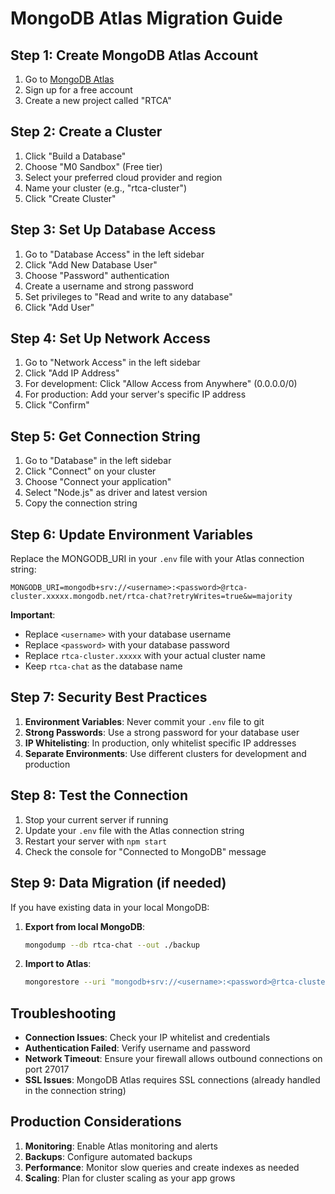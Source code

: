 # MongoDB Atlas Migration Guide

## Step 1: Create MongoDB Atlas Account

1. Go to [MongoDB Atlas](https://www.mongodb.com/atlas)
2. Sign up for a free account
3. Create a new project called "RTCA"

## Step 2: Create a Cluster

1. Click "Build a Database"
2. Choose "M0 Sandbox" (Free tier)
3. Select your preferred cloud provider and region
4. Name your cluster (e.g., "rtca-cluster")
5. Click "Create Cluster"

## Step 3: Set Up Database Access

1. Go to "Database Access" in the left sidebar
2. Click "Add New Database User"
3. Choose "Password" authentication
4. Create a username and strong password
5. Set privileges to "Read and write to any database"
6. Click "Add User"

## Step 4: Set Up Network Access

1. Go to "Network Access" in the left sidebar
2. Click "Add IP Address"
3. For development: Click "Allow Access from Anywhere" (0.0.0.0/0)
4. For production: Add your server's specific IP address
5. Click "Confirm"

## Step 5: Get Connection String

1. Go to "Database" in the left sidebar
2. Click "Connect" on your cluster
3. Choose "Connect your application"
4. Select "Node.js" as driver and latest version
5. Copy the connection string

## Step 6: Update Environment Variables

Replace the MONGODB_URI in your `.env` file with your Atlas connection string:

```
MONGODB_URI=mongodb+srv://<username>:<password>@rtca-cluster.xxxxx.mongodb.net/rtca-chat?retryWrites=true&w=majority
```

**Important**: 
- Replace `<username>` with your database username
- Replace `<password>` with your database password
- Replace `rtca-cluster.xxxxx` with your actual cluster name
- Keep `rtca-chat` as the database name

## Step 7: Security Best Practices

1. **Environment Variables**: Never commit your `.env` file to git
2. **Strong Passwords**: Use a strong password for your database user
3. **IP Whitelisting**: In production, only whitelist specific IP addresses
4. **Separate Environments**: Use different clusters for development and production

## Step 8: Test the Connection

1. Stop your current server if running
2. Update your `.env` file with the Atlas connection string
3. Restart your server with `npm start`
4. Check the console for "Connected to MongoDB" message

## Step 9: Data Migration (if needed)

If you have existing data in your local MongoDB:

1. **Export from local MongoDB**:
   ```bash
   mongodump --db rtca-chat --out ./backup
   ```

2. **Import to Atlas**:
   ```bash
   mongorestore --uri "mongodb+srv://<username>:<password>@rtca-cluster.xxxxx.mongodb.net/rtca-chat" ./backup/rtca-chat
   ```

## Troubleshooting

- **Connection Issues**: Check your IP whitelist and credentials
- **Authentication Failed**: Verify username and password
- **Network Timeout**: Ensure your firewall allows outbound connections on port 27017
- **SSL Issues**: MongoDB Atlas requires SSL connections (already handled in the connection string)

## Production Considerations

1. **Monitoring**: Enable Atlas monitoring and alerts
2. **Backups**: Configure automated backups
3. **Performance**: Monitor slow queries and create indexes as needed
4. **Scaling**: Plan for cluster scaling as your app grows
